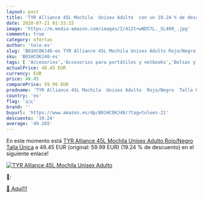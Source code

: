 ```yaml
---
layout: post
title: 'TYR Alliance 45L Mochila  Unisex Adulto  con un 19.24 % de descuento'
date: 2020-07-21 01:33:15
image: 'https://m.media-amazon.com/images/I/412t+wNDS7L._SL400_.jpg'
comments: true
category: ofertas
author: 'tole.es'
slug: 'B01HCOKJ48-es TYR Alliance 45L Mochila Unisex Adulto Rojo/Negro Talla Única'
sku: 'B01HCOKJ48-es'
tags: [ 'Accesorios','Accesorios para portátiles y netbooks','Bolsas y fundas para portátiles y netbooks','Informática','Mochilas para portátiles y netbooks','mochila', ]
actualPrice: 48.45 EUR
currency: EUR
price: 48.45
comparePrice: 59.99 EUR
prodname: 'TYR Alliance 45L Mochila  Unisex Adulto  Rojo/Negro  Talla Única'
country: 'es'
flag: '🇪🇸'
brand: ''
buyurl: 'https://www.amazon.es/dp/B01HCOKJ48/?tag=tolees-21'
descuento: '19.24'
average: '49.265'
---
```


En este momento está [TYR Alliance 45L Mochila  Unisex Adulto  Rojo/Negro  Talla Única](https://www.amazon.es/dp/B01HCOKJ48/?tag=tolees-21) a 48.45 EUR (original: 59.99 EUR) (19.24 %  de descuento) en el siguiente enlace!

[![TYR Alliance 45L Mochila  Unisex Adulto ](https://m.media-amazon.com/images/I/412t+wNDS7L._SL400_.jpg)](https://www.amazon.es/dp/B01HCOKJ48/?tag=tolees-21)

🔎:


[🛒 Aquí!!!](https://www.amazon.es/dp/B01HCOKJ48/?tag=tolees-21)
